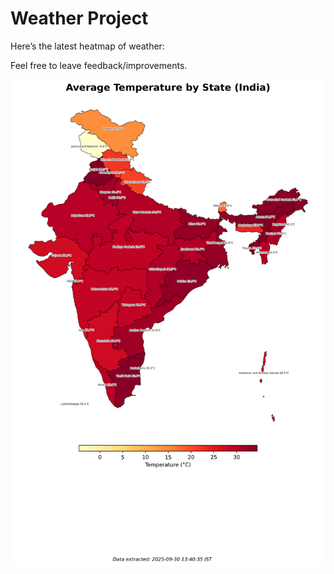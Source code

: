 # Weather Project

Here’s the latest heatmap of weather:

Feel free to leave feedback/improvements.

![India Heatmap](docs/assets/india_heatmap.png?v=DB907D)
